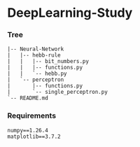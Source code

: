# DeepLearning-Study

### Tree
```
|-- Neural-Network
|   |-- hebb-rule
|   |   |-- bit_numbers.py
|   |   |-- functions.py
|   |   `-- hebb.py
|   `-- perceptron
|       |-- functions.py
|       `-- single_perceptron.py
`-- README.md

```

### Requirements
```
numpy==1.26.4
matplotlib==3.7.2
```
